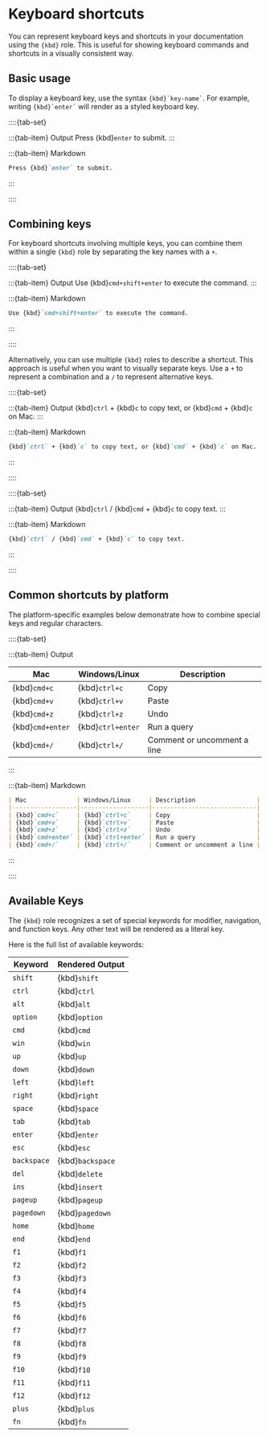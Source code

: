 # Keyboard shortcuts

You can represent keyboard keys and shortcuts in your documentation using the `{kbd}` role. This is useful for showing keyboard commands and shortcuts in a visually consistent way.

## Basic usage

To display a keyboard key, use the syntax `` {kbd}`key-name` ``. For example, writing `` {kbd}`enter` `` will render as a styled keyboard key.

::::{tab-set}

:::{tab-item} Output
Press {kbd}`enter` to submit.
:::

:::{tab-item} Markdown
```markdown
Press {kbd}`enter` to submit.
```
:::

::::

## Combining keys

For keyboard shortcuts involving multiple keys, you can combine them within a single `{kbd}` role by separating the key names with a `+`.

::::{tab-set}

:::{tab-item} Output
Use {kbd}`cmd+shift+enter` to execute the command.
:::

:::{tab-item} Markdown
```markdown
Use {kbd}`cmd+shift+enter` to execute the command.
```
:::

::::

Alternatively, you can use multiple `{kbd}` roles to describe a shortcut. This approach is useful when you want to visually separate keys. Use a `+` to represent a combination and a `/` to represent alternative keys.

::::{tab-set}

:::{tab-item} Output
{kbd}`ctrl` + {kbd}`c` to copy text, or {kbd}`cmd` + {kbd}`c` on Mac.
:::

:::{tab-item} Markdown
```markdown
{kbd}`ctrl` + {kbd}`c` to copy text, or {kbd}`cmd` + {kbd}`c` on Mac.
```
:::

::::

::::{tab-set}

:::{tab-item} Output
{kbd}`ctrl` / {kbd}`cmd` + {kbd}`c` to copy text.
:::


:::{tab-item} Markdown
```markdown
{kbd}`ctrl` / {kbd}`cmd` + {kbd}`c` to copy text.
```
:::

::::

## Common shortcuts by platform

The platform-specific examples below demonstrate how to combine special keys and regular characters.

::::{tab-set}

:::{tab-item} Output

| Mac              | Windows/Linux     | Description                 |
|------------------|-------------------|-----------------------------|
| {kbd}`cmd+c`     | {kbd}`ctrl+c`     | Copy                        |
| {kbd}`cmd+v`     | {kbd}`ctrl+v`     | Paste                       |
| {kbd}`cmd+z`     | {kbd}`ctrl+z`     | Undo                        |
| {kbd}`cmd+enter` | {kbd}`ctrl+enter` | Run a query                 |
| {kbd}`cmd+/`     | {kbd}`ctrl+/`     | Comment or uncomment a line |

:::

:::{tab-item} Markdown
```markdown
| Mac              | Windows/Linux     | Description                 |
|------------------|-------------------|-----------------------------|
| {kbd}`cmd+c`     | {kbd}`ctrl+c`     | Copy                        |
| {kbd}`cmd+v`     | {kbd}`ctrl+v`     | Paste                       |
| {kbd}`cmd+z`     | {kbd}`ctrl+z`     | Undo                        |
| {kbd}`cmd+enter` | {kbd}`ctrl+enter` | Run a query                 |
| {kbd}`cmd+/`     | {kbd}`ctrl+/`     | Comment or uncomment a line |
```
:::

::::

## Available Keys

The `{kbd}` role recognizes a set of special keywords for modifier, navigation, and function keys. Any other text will be rendered as a literal key.

Here is the full list of available keywords:

| Keyword     | Rendered Output  |
|-------------|------------------|
| `shift`     | {kbd}`shift`     |
| `ctrl`      | {kbd}`ctrl`      |
| `alt`       | {kbd}`alt`       |
| `option`    | {kbd}`option`    |
| `cmd`       | {kbd}`cmd`       |
| `win`       | {kbd}`win`       |
| `up`        | {kbd}`up`        |
| `down`      | {kbd}`down`      |
| `left`      | {kbd}`left`      |
| `right`     | {kbd}`right`     |
| `space`     | {kbd}`space`     |
| `tab`       | {kbd}`tab`       |
| `enter`     | {kbd}`enter`     |
| `esc`       | {kbd}`esc`       |
| `backspace` | {kbd}`backspace` |
| `del`       | {kbd}`delete`    |
| `ins`       | {kbd}`insert`    |
| `pageup`    | {kbd}`pageup`    |
| `pagedown`  | {kbd}`pagedown`  |
| `home`      | {kbd}`home`      |
| `end`       | {kbd}`end`       |
| `f1`        | {kbd}`f1`        |
| `f2`        | {kbd}`f2`        |
| `f3`        | {kbd}`f3`        |
| `f4`        | {kbd}`f4`        |
| `f5`        | {kbd}`f5`        |
| `f6`        | {kbd}`f6`        |
| `f7`        | {kbd}`f7`        |
| `f8`        | {kbd}`f8`        |
| `f9`        | {kbd}`f9`        |
| `f10`       | {kbd}`f10`       |
| `f11`       | {kbd}`f11`       |
| `f12`       | {kbd}`f12`       |
| `plus`      | {kbd}`plus`      |
| `fn`        | {kbd}`fn`        |
